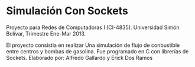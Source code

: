 Simulación Con Sockets
======================

Proyecto para Redes de Computadoras I (CI-4835). 
Universidad Simón Bolívar, Trimestre Ene-Mar 2013.

El proyecto consistia en realizar Una simulación de flujo de conbustible entre centros y bombas de gasolina. 
Fue programado en C con librerías de Sockets. 
Elaborado por: Alfredo Gallardo y Erick Dos Ramos
